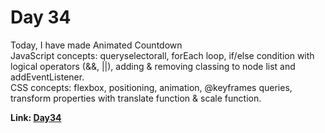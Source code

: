 # Day 34

Today, I have made Animated Countdown<br> JavaScript concepts: queryselectorall, forEach loop,
if/else condition with logical operators (&&, ||), adding & removing classing to node list and
addEventListener.<br> CSS concepts: flexbox, positioning, animation, @keyframes queries, transform
properties with translate function & scale function.<br>

**Link: [Day34](https://rushigoswami.github.io/50-Days-of-Javascript/day34)**
